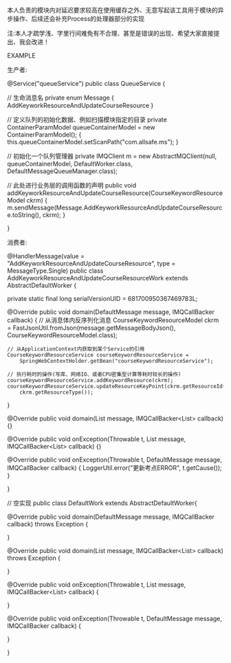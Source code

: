 本人负责的模块内对延迟要求较高在使用缓存之外、无意写起该工具用于模块的异步操作、后续还会补充Process的处理器部分的实现

注:本人才疏学浅、字里行间难免有不合理、甚至是错误的出现、希望大家直接提出、我会改进！


EXAMPLE

生产者:

@Service("queueService")
public class QueueService {

  // 生命消息名
  private enum Message {
    AddKeyworkResourceAndUpdateCourseResource
  }

  // 定义队列的初始化数据、例如扫描模块指定的目录
  private ContainerParamModel queueContainerModel = new ContainerParamModel();
  {
    this.queueContainerModel.setScanPath("com.allsafe.ms");
  }
  
  // 初始化一个队列管理器
  private IMQClient m = new AbstractMQClient(null, queueContainerModel, DefaultWorker.class,
      DefaultMessageQueueManager.class);


  // 此处进行业务层的调用函数的声明
  public void addKeyworkResourceAndUpdateCourseResource(CourseKeywordResourceModel ckrm) {
    m.sendMessage(Message.AddKeyworkResourceAndUpdateCourseResource.toString(), ckrm);
  }

}




消费者:

@HandlerMessage(value = "AddKeyworkResourceAndUpdateCourseResource", 	type = MessageType.Single)
public class AddKeyworkResourceAndUpdateCourseResourceWork extends AbstractDefaultWorker {

  private static final long serialVersionUID = 681700950367469783L;

  @Override
  public void domain(DefaultMessage message, IMQCallBacker<DefaultMessage> callback) {
	// 从消息体内反序列化消息
    CourseKeywordResourceModel ckrm =
        FastJsonUtil.fromJson(message.getMessageBodyJson(), CourseKeywordResourceModel.class);
		
	// 从ApplicationContext内获取到某个Service的引用
    CourseKeywordResourceService courseKeywordResourceService =
        SpringWebContextHolder.getBean("courseKeywordResourceService");
	
	// 执行耗时的操作(写库、网络IO、或者CPU密集型计算等耗时较长的操作)
    courseKeywordResourceService.addKeywordResource(ckrm);
    courseKeywordResourceService.updateResourceKeyPoint(ckrm.getResourceId(),
        ckrm.getResourceType());
  }

  @Override
  public void domain(List<DefaultMessage> message, IMQCallBacker<List<DefaultMessage>> callback) {}

  @Override
  public void onException(Throwable t, List<DefaultMessage> message,
      IMQCallBacker<List<DefaultMessage>> callback) {}

  @Override
  public void onException(Throwable t, DefaultMessage message,
      IMQCallBacker<DefaultMessage> callback) {
    LoggerUtil.error("更新考点ERROR", t.getCause());
  }

}


// 空实现
public class DefaultWork extends AbstractDefaultWorker{

  @Override
  public void domain(DefaultMessage message, IMQCallBacker<DefaultMessage> callback)
      throws Exception {
    
  }

  @Override
  public void domain(List<DefaultMessage> message, IMQCallBacker<List<DefaultMessage>> callback)
      throws Exception {
    
  }

  @Override
  public void onException(Throwable t, List<DefaultMessage> message,
      IMQCallBacker<List<DefaultMessage>> callback) {
    
  }

  @Override
  public void onException(Throwable t, DefaultMessage message,
      IMQCallBacker<DefaultMessage> callback) {
    
  }

}
